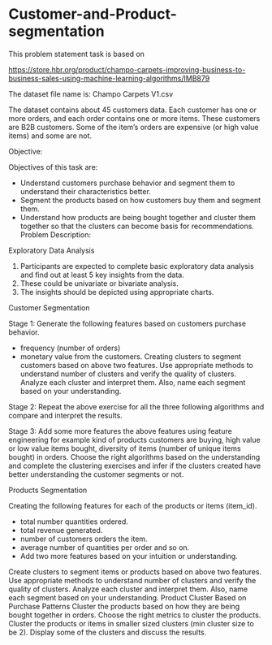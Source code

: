 # Customer-and-Product-segmentation

This problem statement task is based on 

https://store.hbr.org/product/champo-carpets-improving-business-to-business-sales-using-machine-learning-algorithms/IMB879

The dataset file name is: Champo Carpets V1.csv

The dataset contains about 45 customers data. Each customer has one or more orders, and each order contains one or more items.
These customers are B2B customers.  Some of the item’s orders are expensive (or high value items) and some are not.

Objective:

Objectives of this task are:

-	Understand customers purchase behavior and segment them to understand their characteristics better.
-	Segment the products based on how customers buy them and segment them.
-	Understand how products are being bought together and cluster them together so that the clusters can become basis for recommendations.
Problem Description:

Exploratory Data Analysis

1.	Participants are expected to complete basic exploratory data analysis and find out at least 5 key insights from the data. 
2.	These could be univariate or bivariate analysis. 
3.	The insights should be depicted using appropriate charts.

Customer Segmentation

Stage 1:
Generate the following features based on customers purchase behavior.
-	frequency (number of orders) 
-	monetary value from the customers.
Creating clusters to segment customers based on above two features. Use appropriate methods to understand number of clusters and verify the quality of clusters.
Analyze each cluster and interpret them. Also, name each segment based on your understanding.

Stage 2:
Repeat the above exercise for all the three following algorithms and compare and interpret the results.

Stage 3:
Add some more features the above features using feature engineering for example kind of products customers are buying, high value or low value items bought, diversity of items (number of unique items bought) in orders.
Choose the right algorithms based on the understanding and complete the clustering exercises and infer if the clusters created have better understanding the customer segments or not.




Products Segmentation

Creating the following features for each of the products or items (item_id). 
-	total number quantities ordered.
-	total revenue generated.
-	number of customers orders the item.
-	average number of quantities per order and so on.
-	Add two more features based on your intuition or understanding.

Create clusters to segment items or products based on above two features. Use appropriate methods to understand number of clusters and verify the quality of clusters.
Analyze each cluster and interpret them. Also, name each segment based on your understanding.
Product Cluster Based on Purchase Patterns
Cluster the products based on how they are being bought together in orders. Choose the right metrics to cluster the products. 
Cluster the products or items in smaller sized clusters (min cluster size to be 2).
Display some of the clusters and discuss the results.
